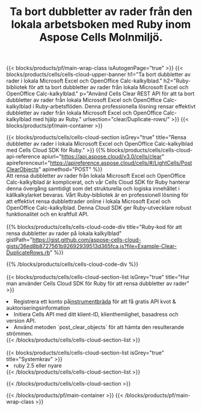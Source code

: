 ﻿---
title:  Ta bort dubbletter av rader från den lokala arbetsboken med Ruby inom Aspose Cells Molnmiljö.
description: "Cloud API:er och SDK:er för att rensa dubbletter av rader i Microsoft Excel och OpenOffice Calc med Ruby. Rensa dubbletter av rader i lokala kalkylblad med Cells Cloud SDK för Ruby."
---
{{< blocks/products/pf/main-wrap-class isAutogenPage="true" >}}
{{< blocks/products/cells/cells-cloud-upper-banner h1="Ta bort dubbletter av rader i lokala Microsoft Excel och OpenOffice Calc-kalkylblad." h2="Ruby-bibliotek för att ta bort dubbletter av rader från lokala Microsoft Excel och OpenOffice Calc-kalkylblad." p="Använd Cells Clear REST API för att ta bort dubbletter av rader från lokala Microsoft Excel och OpenOffice Calc-kalkylblad i Ruby-arbetsflöden. Denna professionella lösning rensar effektivt dubbletter av rader från lokala Microsoft Excel och OpenOffice Calc-kalkylblad med hjälp av Ruby." urlsection="clear/Duplicate-rows/" >}}
{{< blocks/products/pf/main-container >}}

{{< blocks/products/cells/cells-cloud-section isGrey="true" title="Rensa dubbletter av rader i lokala Microsoft Excel och OpenOffice Calc-kalkylblad med Cells Cloud SDK för Ruby." >}}
{{% blocks/products/cells/cells-cloud-api-reference apiurl="https://api.aspose.cloud/v3.0/cells/clear" apireferenceurl="https://apireference.aspose.cloud/cells/#/LightCells/PostClearObjects" apimethod="POST" %}}
<br/>
Att rensa dubbletter av rader från lokala Microsoft Excel och OpenOffice Calc-kalkylblad är komplicerat, och vår Cells Cloud SDK för Ruby hanterar denna övergång samtidigt som det strukturella och logiska innehållet i källkalkylarket bevaras. Vårt Ruby-bibliotek är en professionell lösning för att effektivt rensa dubblettrader online i lokala Microsoft Excel och OpenOffice Calc-kalkylblad. Denna Cloud SDK ger Ruby-utvecklare robust funktionalitet och en kraftfull API.
<br/>
<br/>
{{% blocks/products/cells/cells-cloud-code-div title="Ruby-kod för att rensa dubbletter av rader på lokala kalkylblad" gistPath="https://gist.github.com/aspose-cells-cloud-gists/36ed8b8727561b92692939513d365fca.js?file=Example-Clear-DuplicateRows.rb" %}}
  
{{% /blocks/products/cells/cells-cloud-code-div %}}
<br/>
<br/>
{{< blocks/products/cells/cells-cloud-section-list isGrey="true" title="Hur man använder Cells Cloud SDK för Ruby för att rensa dubbletter av rader" >}}
<li> Registrera ett konto på<a href="https://dashboard.aspose.cloud/">instrumentbräda</a> för att få gratis API kvot & auktoriseringsinformation</li>
<li>Initiera Cells API med ditt klient-ID, klienthemlighet, basadress och version API.</li>
<li>Använd metoden `post_clear_objects` för att hämta den resulterande strömmen.</li>
{{< /blocks/products/cells/cells-cloud-section-list >}}
<br/>
<br/>
{{< blocks/products/cells/cells-cloud-section-list isGrey="true" title="Systemkrav" >}}
<li>ruby 2.5 eller nyare</li>
{{< /blocks/products/cells/cells-cloud-section-list >}}

{{< /blocks/products/cells/cells-cloud-section >}}

{{< /blocks/products/pf/main-container >}}
{{< /blocks/products/pf/main-wrap-class >}}
